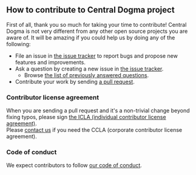 ## How to contribute to Central Dogma project

First of all, thank you so much for taking your time to contribute! Central Dogma is not very different from any other open source projects you are aware of. It will be amazing if you could help us by doing any of the following:

- File an issue in [the issue tracker](https://github.com/line/centraldogma-go/issues) to report bugs and propose new features and improvements.  
- Ask a question by creating a new issue in [the issue tracker](https://github.com/line/centraldogma-go/issues).  
  - Browse [the list of previously answered questions](https://github.com/line/centraldogma-go/issues?q=label%3Aquestion).  
- Contribute your work by sending [a pull request](https://github.com/line/centraldogma-go/pulls).  

### Contributor license agreement

When you are sending a pull request and it's a non-trivial change beyond fixing typos, please sign [the ICLA (individual contributor license agreement)](https://cla-assistant.io/line/centraldogma).  
Please [contact us](mailto:dl_oss_dev@linecorp.com) if you need the CCLA (corporate contributor license agreement).

### Code of conduct
We expect contributors to follow [our code of conduct](https://github.com/line/centraldogma-go/blob/master/CODE_OF_CONDUCT.md).
